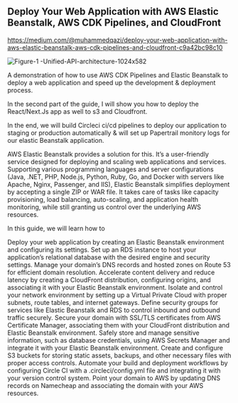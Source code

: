 ## Deploy Your Web Application with AWS Elastic Beanstalk, AWS CDK Pipelines, and CloudFront
https://medium.com/@muhammedqazi/deploy-your-web-application-with-aws-elastic-beanstalk-aws-cdk-pipelines-and-cloudfront-c9a42bc98c10

![Figure-1 -Unified-API-architecture-1024x582](https://github.com/muhammadqazi/aws-deploy/assets/86423826/0a41cca8-fcca-49a9-ac8b-d627554beabf)

A demonstration of how to use AWS CDK Pipelines and Elastic Beanstalk to deploy a web application and speed up the development & deployment process.

In the second part of the guide, I will show you how to deploy the React/Next.Js app as well to s3 and Cloudfront.

In the end, we will build Circleci ci/cd pipelines to deploy our application to staging or production automatically & will set up Papertrail monitory logs for our elastic Beanstalk application.

AWS Elastic Beanstalk provides a solution for this. It’s a user-friendly service designed for deploying and scaling web applications and services. Supporting various programming languages and server configurations (Java, .NET, PHP, Node.js, Python, Ruby, Go, and Docker with servers like Apache, Nginx, Passenger, and IIS), Elastic Beanstalk simplifies deployment by accepting a single ZIP or WAR file. It takes care of tasks like capacity provisioning, load balancing, auto-scaling, and application health monitoring, while still granting us control over the underlying AWS resources.

In this guide, we will learn how to

Deploy your web application by creating an Elastic Beanstalk environment and configuring its settings.
Set up an RDS instance to host your application’s relational database with the desired engine and security settings.
Manage your domain’s DNS records and hosted zones on Route 53 for efficient domain resolution.
Accelerate content delivery and reduce latency by creating a CloudFront distribution, configuring origins, and associating it with your Elastic Beanstalk environment.
Isolate and control your network environment by setting up a Virtual Private Cloud with proper subnets, route tables, and internet gateways.
Define security groups for services like Elastic Beanstalk and RDS to control inbound and outbound traffic securely.
Secure your domain with SSL/TLS certificates from AWS Certificate Manager, associating them with your CloudFront distribution and Elastic Beanstalk environment.
Safely store and manage sensitive information, such as database credentials, using AWS Secrets Manager and integrate it with your Elastic Beanstalk environment.
Create and configure S3 buckets for storing static assets, backups, and other necessary files with proper access controls.
Automate your build and deployment workflows by configuring Circle CI with a .circleci/config.yml file and integrating it with your version control system.
Point your domain to AWS by updating DNS records on Namecheap and associating the domain with your AWS resources.
